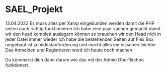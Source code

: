 # SAEL_Projekt
13.04.2022
Es muss alles per Xamp eingebunden werden damit die PHP seiten auch richtig funktionieren
Ich habe eine paar sachen gemacht damit wir den head komplett auslagern können so brauchen wir den Head nich in jeder Datei immer wieder
Ich habe die bestehenden Seiten auf Flex Box umgebaut ist ja midestanforderung und macht alles ein bisschen leichter
Das Anmelden und Registrieren werd ich heute noch machen 

Du kümmerst dich dann darum wie das mit der Admin Oberflächen funktionert
